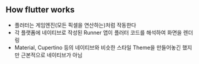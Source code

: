 ## How flutter works

- 플러터는 게임엔진(모든 픽셀을 연산하는)처럼 작동한다
- 각 플랫폼에 네이티브로 작성된 Runner 앱이 플러터 코드를 해석하여 화면을 렌더링
- Material, Cupertino 등의 네이티브와 비슷한 스타일 Theme을 만들어놓긴 했지만 근본적으로 네이티브가 아님

